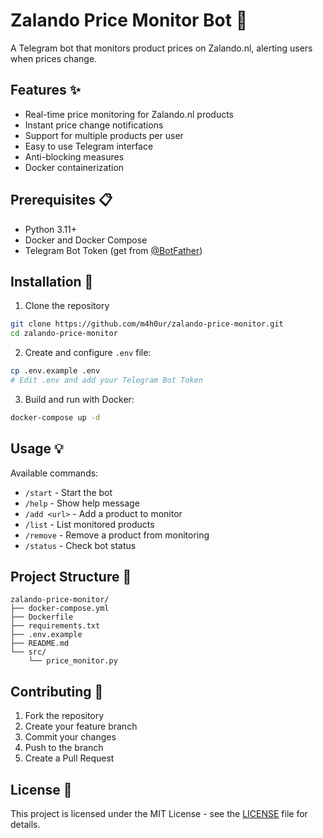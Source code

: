 # Zalando Price Monitor Bot 🤖

A Telegram bot that monitors product prices on Zalando.nl, alerting users when prices change.

## Features ✨

- Real-time price monitoring for Zalando.nl products
- Instant price change notifications
- Support for multiple products per user
- Easy to use Telegram interface
- Anti-blocking measures
- Docker containerization

## Prerequisites 📋

- Python 3.11+
- Docker and Docker Compose
- Telegram Bot Token (get from [@BotFather](https://t.me/botfather))

## Installation 🚀

1. Clone the repository
```bash
git clone https://github.com/m4h0ur/zalando-price-monitor.git
cd zalando-price-monitor
```

2. Create and configure `.env` file:
```bash
cp .env.example .env
# Edit .env and add your Telegram Bot Token
```

3. Build and run with Docker:
```bash
docker-compose up -d
```

## Usage 💡

Available commands:
- `/start` - Start the bot
- `/help` - Show help message
- `/add <url>` - Add a product to monitor
- `/list` - List monitored products
- `/remove` - Remove a product from monitoring
- `/status` - Check bot status

## Project Structure 📁

```
zalando-price-monitor/
├── docker-compose.yml
├── Dockerfile
├── requirements.txt
├── .env.example
├── README.md
└── src/
    └── price_monitor.py
```

## Contributing 🤝

1. Fork the repository
2. Create your feature branch
3. Commit your changes
4. Push to the branch
5. Create a Pull Request

## License 📄

This project is licensed under the MIT License - see the [LICENSE](LICENSE) file for details.

